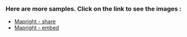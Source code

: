 ### Here are more samples. Click on the link to see the images :

- [Mapright - share](https://drive.google.com/file/d/1VA2jgFneGdyxEzb-u6vfwSDXAJXcXvep/view?usp=sharing)
- [Mapright - embed](https://drive.google.com/file/d/1bbYsC0VPG95B5HSHaI_dwPur4C6aaVrL/view?usp=sharing)
